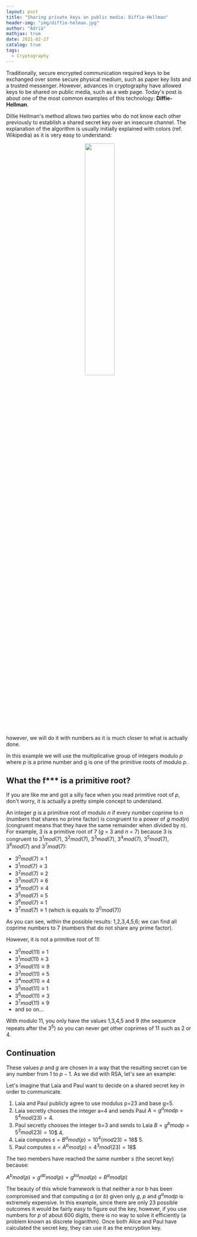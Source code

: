 ```yaml
---
layout: post
title: "Sharing private keys on public media: Diffie-Hellman"
header-img: "img/diffie-helman.jpg"
author: "Adrià"
mathjax: true
date: 2021-02-27
catalog: true
tags:
  - Cryptography
---
```


Traditionally, secure encrypted communication required keys to be exchanged over some secure physical medium, such as paper key lists and a trusted messenger. However, advances in cryptography have allowed keys to be shared on public media, such as a web page. Today's post is about one of the most common examples of this technology: **Diffie-Hellman**.

Dillie Hellman's method allows two parties who do not know each other previously to establish a shared secret key over an insecure channel.  The explanation of the algorithm is usually initially explained with colors (ref. Wikipedia) as it is very easy to understand:

<div align="center">
<img class="ui image" width="40%" src="https://upload.wikimedia.org/wikipedia/commons/thumb/4/46/Diffie-Hellman_Key_Exchange.svg/800px-Diffie-Hellman_Key_Exchange.svg.png">
</div>
<br>

however, we will do it with numbers as it is much closer to what is actually done.

In this example we will use the multiplicative group of integers modulo $p$ where $p$ is a prime number and g is one of the primitive roots of modulo $p$.

## What the f*** is a primitive root?

If you are like me and got a silly face when you read primitive root of $p$, don't worry, it is actually a pretty simple concept to understand. 

An integer $g$ is a primitive root of modulo $n$ if every number coprime to $n$ (numbers that shares no prime factor) is congruent to a power of $g$ $mod (n)$ (congruent means that they have the same remainder when divided by $n$). For example, 3 is a primitive root of 7 ($g$ = 3 and $n$ = 7) because 3 is congruent to $3^1 mod(7)$, $3^2 mod(7)$, $3^3 mod(7)$, $3^4 mod(7)$, $3^5 mod(7)$, $3^6 mod(7)$ and $3^7 mod(7)$:


- $3^0 mod(7) \equiv 1$
- $3^1 mod(7) \equiv 3$
- $3^2 mod(7) \equiv 2$
- $3^3 mod(7) \equiv 6$ 
- $3^4 mod(7) \equiv 4$ 
- $3^5 mod(7) \equiv 5$ 
- $3^6 mod(7) \equiv 1$ 
- $3^7 mod(7) \equiv 1$ (which is equals to $3^0 mod(7)$)



As you can see, within the possible results: $1$,$2$,$3$,$4$,$5$,$6$; we can find all coprime numbers to $7$ (numbers that do not share any prime factor). 

However, it is not a primitive root of $11$:


- $3^0 mod(11) \equiv 1$ 
- $3^1 mod(11) \equiv 3$
- $3^2 mod(11) \equiv 9$ 
- $3^3 mod(11) \equiv 5$ 
- $3^4 mod(11) \equiv 4$ 
- $3^5 mod(11) \equiv 1$ 
- $3^6 mod(11) \equiv 3$
- $3^7 mod(11) \equiv 9$
- and so on...

With modulo 11, you only have the values 1,3,4,5 and 9 (the sequence repeats after the $3^5$) so you can never get other coprimes of 11 such as 2 or 4. 

## Continuation

These values $p$ and $g$ are chosen in a way that the resulting secret can be any number from $1$ to $p-1$. As we did with RSA, let's see an example:

Let's imagine that Laia and Paul want to decide on a shared secret key in order to communicate. 

1. Laia and Paul publicly agree to use modulus p=23 and base g=5.
2. Laia secretly chooses the integer a=4 and sends Paul $A=g^a mod p= 5^4 mod(23) = 4$.
3. Paul secretly chooses the integer b=3 and sends to Laia $B=g^b mod p=5^3 mod(23) = 10$$ 4.
4. Laia computes $s = B ^a mod(p)= 10^4(mod 23) = 18$$ 5.
5. Paul computes $s= A^b mod(p) = 4^3 mod(23) = 18$$ 

The two members have reached the same number $s$ (the secret key) because:

$A^b mod(p) = g^{ab} mod(p) = g^{ba} mod (p) = B^a mod(p)$

The beauty of this whole framework is that neither a nor b has been compromised and that computing $a$ (or $b$) given only $g$, $p$ and $g^a mod p$ is extremely expensive. In this example, since there are only 23 possible outcomes it would be fairly easy to figure out the key, however, if you use numbers for $p$ of about $600$ digits, there is no way to solve it efficiently (a problem known as discrete logarithm). Once both Alice and Paul have calculated the secret key, they can use it as the encryption key. 



